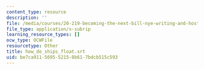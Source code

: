 ```yaml
---
content_type: resource
description: ''
file: /media/courses/20-219-becoming-the-next-bill-nye-writing-and-hosting-the-educational-show-january-iap-2015/be7ca911569552158b617bdcb515c593_how_do_ships_float.vtt
file_type: application/x-subrip
learning_resource_types: []
ocw_type: OCWFile
resourcetype: Other
title: how_do_ships_float.srt
uid: be7ca911-5695-5215-8b61-7bdcb515c593
---
```


